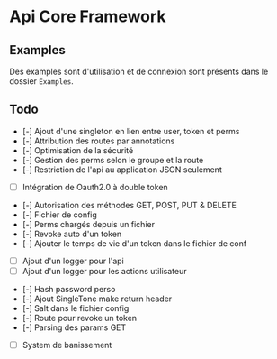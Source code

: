 # Api Core Framework
## Examples
Des examples sont d'utilisation et de connexion sont présents dans le dossier `Examples`.

## Todo
* [-] Ajout d'une singleton en lien entre user, token et perms
* [-] Attribution des routes par annotations
* [-] Optimisation de la sécurité
* [-] Gestion des perms selon le groupe et la route
* [-] Restriction de l'api au application JSON seulement
* [ ] Intégration de Oauth2.0 à double token
* [-] Autorisation des méthodes GET, POST, PUT & DELETE
* [-] Fichier de config
* [-] Perms chargés depuis un fichier
* [-] Revoke auto d'un token
* [-] Ajouter le temps de vie d'un token dans le fichier de conf
* [ ] Ajout d'un logger pour l'api
* [ ] Ajout d'un logger pour les actions utilisateur
* [-] Hash password perso
* [-] Ajout SingleTone make return header
* [-] Salt dans le fichier config
* [-] Route pour revoke un token
* [-] Parsing des params GET
* [ ] System de banissement